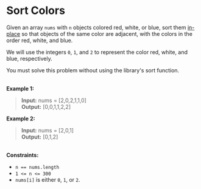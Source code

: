 # Sort Colors

Given an array `nums` with `n` objects colored red, white, or blue, sort them [in-place](https://en.wikipedia.org/wiki/In-place_algorithm) so that objects of the same color are adjacent, with the colors in the order red, white, and blue.

We will use the integers `0`, `1`, and `2` to represent the color red, white, and blue, respectively.

You must solve this problem without using the library's sort function.

\
**Example 1:**

> **Input:** nums = [2,0,2,1,1,0]\
> **Output:** [0,0,1,1,2,2]

**Example 2:**

> **Input:** nums = [2,0,1]\
> **Output:** [0,1,2]

\
**Constraints:**

- `n == nums.length`
- `1 <= n <= 300`
- `nums[i]` is either `0`, `1`, or `2`.
